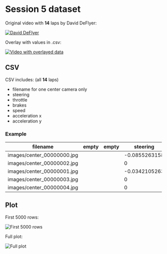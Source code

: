 # Session 5 dataset

Original video with **14** laps by David DeFlyer:

[![David DeFlyer](https://img.youtube.com/vi/hosUBFKbHgI/0.jpg)](https://www.youtube.com/watch?v=hosUBFKbHgI&index=3&list=PLki8NgAAjqCYeZh53fGvmTR2_gkuvpON6)

Overlay with values in .csv:

[![Video with overlayed data](https://img.youtube.com/vi/SFY-97hl6rA/0.jpg)](https://www.youtube.com/watch?v=SFY-97hl6rA)

## CSV

CSV includes: (all **14** laps)

- filename for one center camera only
- steering
- throttle
- brakes
- speed
- acceleration x
- acceleration y

### Example

| filename | empty | empty | steering | throttle | brakes | speed | acceleration x | acceleration y |
|----------|-------|-------|----------|----------|--------|-------|----------------|----------------|
| images/center_00000000.jpg |  |  | -0.0855263158 | 0 | 0.0436 | 45 | 0.4666666667 | -0.0666666667 |
| images/center_00000002.jpg |  |  | 0 | 0 | 0.0654 | 44 | 0.4 | -0.0666666667 |
| images/center_00000001.jpg |  |  | -0.0342105263 | 0 | 0.0545 | 45 | 0.4 | 0.1 |
| images/center_00000003.jpg |  |  | 0 | 0 | 0.0872 | 44 | 0.4 | -0.0666666667 |
| images/center_00000004.jpg |  |  | 0 | 0 | 0.0981 | 44 | 0.3333333333 | 0.1 |

## Plot

First 5000 rows:

![First 5000 rows](first5000.png)

Full plot:

![Full plot](full.png)
